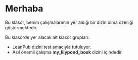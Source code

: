 # Merhaba
Bu klasör, benim çalışmalarımın yer aldığı bir dizin olma özelliği göstermektedir.

Bu klasörde yer alacak alt klasör grupları:
* LeanPub dizini test amacıyla tutuluyor.
* Asıl önemli çalışma **my_lilypond_book** dizini içindedir.
